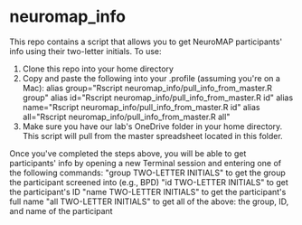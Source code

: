 # neuromap_info
This repo contains a script that allows you to get NeuroMAP participants' info using their two-letter initials. 
To use:
1. Clone this repo into your home directory
2. Copy and paste the following into your .profile (assuming you're on a Mac):
alias group="Rscript neuromap_info/pull_info_from_master.R group"
alias id="Rscript neuromap_info/pull_info_from_master.R id"
alias name="Rscript neuromap_info/pull_info_from_master.R id"
alias all="Rscript neuromap_info/pull_info_from_master.R all"
3. Make sure you have our lab's OneDrive folder in your home directory. This script will pull from the master spreadsheet located in this folder.

Once you've completed the steps above, you will be able to get participants' info by opening a new Terminal session and entering one of the following commands:
"group TWO-LETTER INITIALS" to get the group the participant screened into (e.g., BPD)
"id TWO-LETTER INITIALS" to get the participant's ID
"name TWO-LETTER INITIALS" to get the participant's full name
"all TWO-LETTER INITIALS" to get all of the above: the group, ID, and name of the participant



